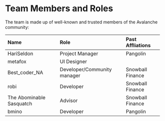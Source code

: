 # Team Members and Roles

The team is made up of well-known and trusted members of the Avalanche community:

| Name | Role | Past Affliations |
| :--- | :--- | :--- |
| HariSeldon | Project Manager   |  Pangolin |
| metafox | UI Designer   |  |
| Best\_coder\_NA | Developer/Community manager | Snowball Finance |
| robi | Developer | Snowball Finance |
| The Abominable Sasquatch | Advisor | Snowball Finance |
| bmino | Developer | Pangolin |

  


